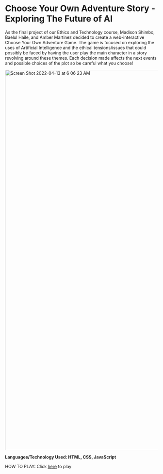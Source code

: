 # Choose Your Own Adventure Story - Exploring The Future of AI

As the final project of our Ethics and Technology course, Madison Shimbo, Baelul Haile, and Amber Martinez decided to create a web-interactive Choose Your Own Adventure Game. The game is focused on exploring the uses of Artificial Intelligence and the ethical tensions/issues that could possibly be faced by having the user play the main character in a story revolving around these themes. Each decision made affects the next events and possible choices of the plot so be careful what you choose!

<img width="1254" alt="Screen Shot 2022-04-13 at 6 06 23 AM" src="https://user-images.githubusercontent.com/42008799/163155381-14155597-5e90-4984-973c-fcb11b01efef.png">

**Languages/Technology Used: HTML, CSS, JavaScript**

HOW TO PLAY: Click [here](https://codenamemadison.github.io/choose_your_own_adventure_story_project/) to play


